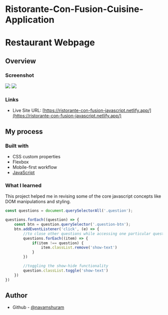 # Ristorante-Con-Fusion-Cuisine-Application
# Restaurant Webpage

## Overview

### Screenshot

![](./images/desktop1.png)
![](./images/mobile1.png)

### Links

- Live Site URL: [https://ristorante-con-fusion-javascript.netlify.app/](https://ristorante-con-fusion-javascript.netlify.app/)

## My process

### Built with

- CSS custom properties
- Flexbox
- Mobile-first workflow
- [JavaScript](https://www.javascript.com/)

### What I learned

This project helped me in revising some of the core javascript concepts like DOM manipulations and styling.

```js
const questions = document.querySelectorAll('.question');

questions.forEach((question) => {
    const btn = question.querySelector('.question-btn');
    btn.addEventListener('click', (e) => {
        //to close other questions while accessing one particular question
        questions.forEach((item) => {
            if(item !== question) {
                item.classList.remove('show-text')
            }
        })

        //toggling the show-hide functionality
        question.classList.toggle('show-text')
    })
})

```
## Author

- Github - [@navamshuram](https://github.com/navamshuram)






 
